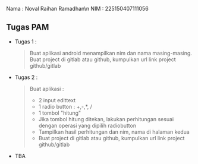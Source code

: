 Nama : Noval Raihan Ramadhan\n
NIM : 225150407111056

## Tugas PAM
- Tugas 1 :
  > Buat aplikasi android menampilkan nim dan nama masing-masing.
  > Buat project di gitlab atau github, kumpulkan url link project github/gitlab
- Tugas 2 :
  > Buat aplikasi :
  > - 2 input edittext
  > - 1 radio button : +,-,*, /
  > - 1 tombol "hitung"
  > - Jika tombol hitung ditekan, lakukan perhitungan sesuai dengan operasi yang dipilih radiobutton
  > - Tampilkan hasil perhitungan dan nim, nama di halaman kedua
  > - Buat project di gitlab atau github, kumpulkan url link project github/gitlab
- TBA
